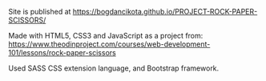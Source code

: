 Site is published at https://bogdancikota.github.io/PROJECT-ROCK-PAPER-SCISSORS/

Made with HTML5, CSS3 and JavaScript as a project from: https://www.theodinproject.com/courses/web-development-101/lessons/rock-paper-scissors

Used SASS CSS extension language, and Bootstrap framework. 
